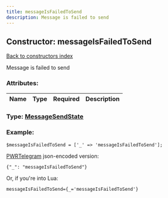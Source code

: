```yaml
---
title: messageIsFailedToSend
description: Message is failed to send
---
```

## Constructor: messageIsFailedToSend  
[Back to constructors index](index.md)



Message is failed to send

### Attributes:

| Name     |    Type       | Required | Description |
|----------|:-------------:|:--------:|------------:|



### Type: [MessageSendState](../types/MessageSendState.md)


### Example:

```
$messageIsFailedToSend = ['_' => 'messageIsFailedToSend'];
```  

[PWRTelegram](https://pwrtelegram.xyz) json-encoded version:

```
{"_": "messageIsFailedToSend"}
```


Or, if you're into Lua:  


```
messageIsFailedToSend={_='messageIsFailedToSend'}

```


